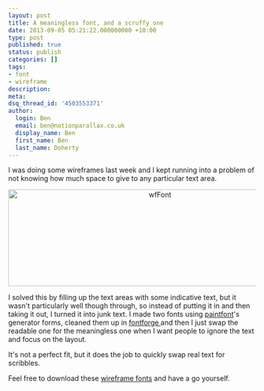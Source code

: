 ```yaml
---
layout: post
title: A meaningless font, and a scruffy one
date: 2013-09-05 05:21:22.000000000 +10:00
type: post
published: true
status: publish
categories: []
tags:
- font
- wireframe
description:
meta:
dsq_thread_id: '4503553371'
author:
  login: Ben
  email: ben@notionparallax.co.uk
  display_name: Ben
  first_name: Ben
  last_name: Doherty
---
```

<p>I was doing some wireframes last week and I kept running into a problem of not knowing how much space to give to any particular text area.</p>
<p style="text-align: center;"><a href="/wordpress/wp-content/uploads/2013/09/wfFont.gif"><img class="size-full wp-image-1493 aligncenter" alt="wfFont" src="{{ site.baseurl }}/assets/wfFont.gif" width="600" height="196" /></a></p>
<p>I solved this by filling up the text areas with some indicative text, but it wasn't particularly well though through, so instead of putting it in and then taking it out, I turned it into junk text. I made two fonts using <a href="http://www.paintfont.com/">paintfont</a>'s generator forms, cleaned them up in <a href="http://fontforge.org/">fontforge </a>and then I just swap the readable one for the meaningless one when I want people to ignore the text and focus on the layout.</p>
<p>It's not a perfect fit, but it does the job to quickly swap real text for scribbles.</p>
<p>Feel free to download these <a href="http://notionparallax.co.uk/wordpress/wp-content/uploads/2013/09/wireframe-fonts.zip">wireframe fonts</a> and have a go yourself.</p>
